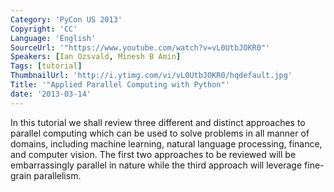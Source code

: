 ```yaml
---
Category: 'PyCon US 2013'
Copyright: 'CC'
Language: 'English'
SourceUrl: '"https://www.youtube.com/watch?v=vL0UtbJOKR0"'
Speakers: [Ian Ozsvald, Minesh B Amin]
Tags: [tutorial]
ThumbnailUrl: 'http://i.ytimg.com/vi/vL0UtbJOKR0/hqdefault.jpg'
Title: '"Applied Parallel Computing with Python"'
date: '2013-03-14'
---
```

In this tutorial we shall review three different and distinct approaches to parallel computing which can be used to solve problems in all manner of domains, including machine learning, natural language processing, finance, and computer vision. The first two approaches to be reviewed will be embarrassingly parallel in nature while the third approach will leverage fine-grain parallelism.
